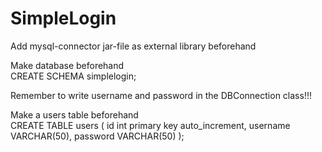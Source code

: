 # SimpleLogin
Add mysql-connector jar-file as external library beforehand

Make database beforehand<br>
CREATE SCHEMA simplelogin;

Remember to write username and password in the DBConnection class!!!

Make a users table beforehand<br>
CREATE TABLE users (
    id int primary key auto_increment,
    username VARCHAR(50),
    password VARCHAR(50)
);
